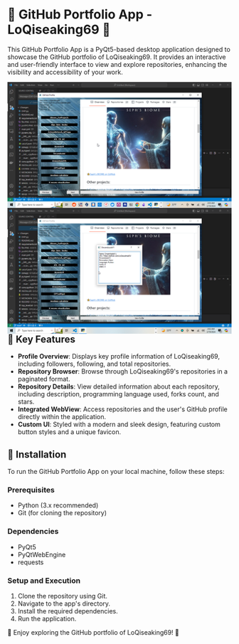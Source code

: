 # 🚀 GitHub Portfolio App - LoQiseaking69 🤖

This GitHub Portfolio App is a PyQt5-based desktop application designed to showcase the GitHub portfolio of LoQiseaking69. It provides an interactive and user-friendly interface to view and explore repositories, enhancing the visibility and accessibility of your work.

<img src="https://github.com/LoQiseaking69/LoQi/raw/main/ASSETS/IMG_7285.png" align="left" alt="Image">
<img src="https://github.com/LoQiseaking69/LoQi/raw/main/ASSETS/IMG_7286.png" align="right" alt="Image">


## 🌟 Key Features

- **Profile Overview**: Displays key profile information of LoQiseaking69, including followers, following, and total repositories.
- **Repository Browser**: Browse through LoQiseaking69's repositories in a paginated format.
- **Repository Details**: View detailed information about each repository, including description, programming language used, forks count, and stars.
- **Integrated WebView**: Access repositories and the user's GitHub profile directly within the application.
- **Custom UI**: Styled with a modern and sleek design, featuring custom button styles and a unique favicon.

## 🔧 Installation

To run the GitHub Portfolio App on your local machine, follow these steps:

### Prerequisites

- Python (3.x recommended)
- Git (for cloning the repository)

### Dependencies

- PyQt5
- PyQtWebEngine
- requests

### Setup and Execution

1. Clone the repository using Git.
2. Navigate to the app's directory.
3. Install the required dependencies.
4. Run the application.

🎉 Enjoy exploring the GitHub portfolio of LoQiseaking69! 🎊
